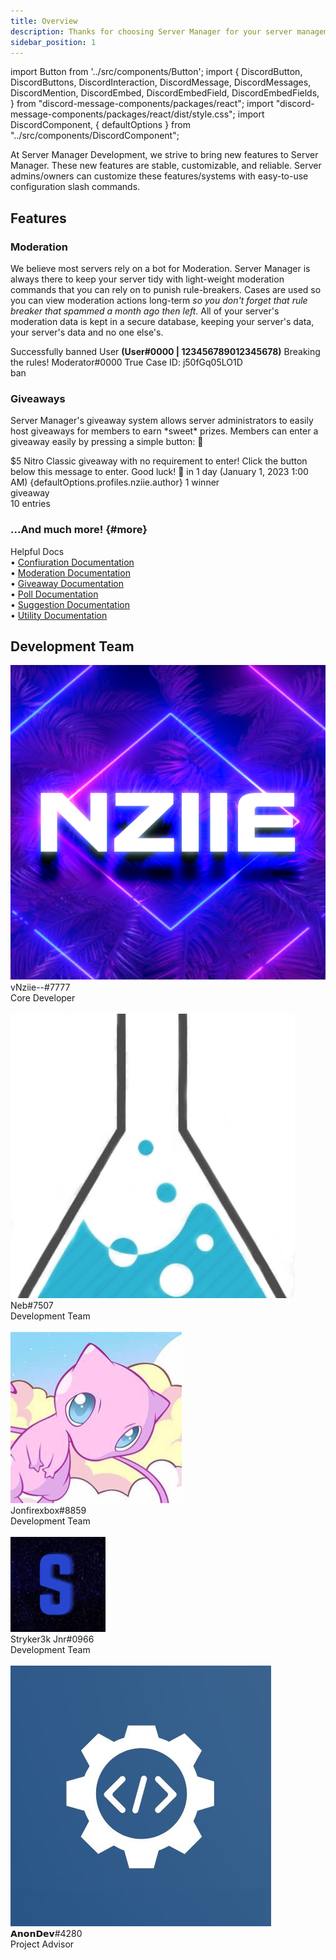 ```yaml
---
title: Overview
description: Thanks for choosing Server Manager for your server management needs!
sidebar_position: 1
---
```

import Button from '../src/components/Button';
import {
  DiscordButton,
  DiscordButtons,
  DiscordInteraction,
  DiscordMessage,
  DiscordMessages,
  DiscordMention,
  DiscordEmbed,
  DiscordEmbedField,
  DiscordEmbedFields,
} from "discord-message-components/packages/react";
import "discord-message-components/packages/react/dist/style.css";
import DiscordComponent, { defaultOptions } from "../src/components/DiscordComponent";

At Server Manager Development, we strive to bring new features to Server Manager. These new features are stable, customizable, and reliable. Server admins/owners can customize these features/systems with easy-to-use configuration slash commands.

## Features

### Moderation
We believe most servers rely on a bot for Moderation. Server Manager is always there to keep your server tidy with light-weight moderation commands that you can rely on to punish rule-breakers. Cases are used so you can view moderation actions long-term *so you don't forget that rule breaker that spammed a month ago then left*. All of your server's moderation data is kept in a <span data-text="MongoDB" className="tooltip">secure database</span>, keeping your server's data, your server's data and no one else's.

<DiscordComponent>
  <DiscordMessage profile="servermanager">
    <DiscordEmbed authorIcon="/img/discord.png" authorName="Banned User#0000" borderColor="#FF0000">
      Successfully banned <DiscordMention>User</DiscordMention> <strong>(User#0000 | 123456789012345678)</strong>
      <DiscordEmbedFields slot="fields" inline="true">
        <DiscordEmbedField fieldTitle="🚩 Reason">
          Breaking the rules!
        </DiscordEmbedField>
        <DiscordEmbedField fieldTitle="👤 Moderator">
          Moderator#0000
        </DiscordEmbedField>
        <DiscordEmbedField fieldTitle="✅ Member Notified">
          True
        </DiscordEmbedField>
      </DiscordEmbedFields>
      <span slot="footer">Case ID: j50fGq05LO1D</span>
    </DiscordEmbed>
    <div slot="interactions">
      <DiscordInteraction avatar="green" author="Moderator" command>
        ban
      </DiscordInteraction>
    </div>
  </DiscordMessage>
</DiscordComponent>

### Giveaways
Server Manager's giveaway system allows server administrators to easily host giveaways for members to earn \*sweet* prizes. Members can enter a giveaway easily by pressing a simple <span data-text="This button may be customizable in the future" className="tooltip">button</span>: <span className="blurple-background">🎉</span>

<DiscordComponent>
    <DiscordMessage profile="servermanager" bot>
        <DiscordEmbed
        embedTitle="$5 Nitro Classic"
        authorIcon="/img/logo.png"
        authorName="Server Manager Support"
        borderColor="#5865F2"
        footerIcon="/img/logo.png"
        >
        $5 Nitro Classic giveaway with no requirement to enter! Click the button below this message to enter. Good luck! 🎉            
            <DiscordEmbedFields slot="fields" inline="true">
                <DiscordEmbedField fieldTitle="Ends">
                <span className="timestamp">in 1 day</span> (<span className="timestamp">January 1, 2023 1:00 AM</span>)
                </DiscordEmbedField>
                <DiscordEmbedField fieldTitle="Host">
                  <DiscordMention highlight={true}>{defaultOptions.profiles.nziie.author}</DiscordMention>
                </DiscordEmbedField>
            </DiscordEmbedFields>
            <span slot="footer">1 winner</span>
        </DiscordEmbed>
      <div slot="interactions">
        <DiscordInteraction profile="bob" command>
          giveaway
        </DiscordInteraction>
      </div>
      <div slot="actions">
        <DiscordButtons>
          <DiscordButton type="primary" emoji="🎉"></DiscordButton>
          <DiscordButton type="secondary" disabled="true">10 entries</DiscordButton>
        </DiscordButtons>
      </div>
    </DiscordMessage>
</DiscordComponent>

### ...And much more! {#more}
<div className="box blurple" style={{'margin-top': '0'}}>
  <div className="title">
    Helpful Docs
  </div>
  • <a href="/documentation/configurations" className="discord-link">Confiuration Documentation</a>
  <br/>
  • <a href="/documentation/moderation" className="discord-link">Moderation Documentation</a>
  <br/>
  • <a href="/documentation/giveaways" className="discord-link">Giveaway Documentation</a>
  <br/>
  • <a href="/documentation/polls" className="discord-link">Poll Documentation</a>
  <br/>
  • <a href="/documentation/suggestions" className="discord-link">Suggestion Documentation</a>
  <br/>
  • <a href="/documentation/utility" className="discord-link">Utility Documentation</a>
</div>

## Development Team

<div className="user_box">
  <img className="profile-picture-avatar" src="../img/nziie.png"/>
  <div className="name">
    vNziie--#7777
  </div>
  <div className="comment">
  Core Developer
  </div>
</div>
<br/>
<div className="user_box">
  <img className="profile-picture-avatar" src="../img/neb.png"/>
  <div className="name">
    Neb#7507
  </div>
  <div className="comment">
  Development Team
  </div>
</div>
<br/>
<div className="user_box">
  <img className="profile-picture-avatar" src="../img/jon.png"/>
  <div className="name">
    Jonfirexbox#8859
  </div>
  <div className="comment">
  Development Team
  </div>
</div>
<br/>
<div className="user_box">
  <img className="profile-picture-avatar" src="../img/stryker.png"/>
  <div className="name">
    Stryker3k Jnr#0966
  </div>
  <div className="comment">
  Development Team
  </div>
</div>
<br/>
<div className="user_box">
  <img className="profile-picture-avatar" src="../img/anondev.png"/>
  <div className="name">
    𝗔𝗻𝗼𝗻𝗗𝗲𝘃#4280
  </div>
  <div className="comment">
  Project Advisor
  </div>
</div>
<br/>
